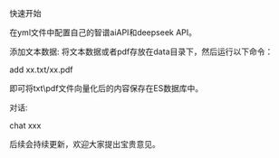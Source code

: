 快速开始

在yml文件中配置自己的智谱aiAPI和deepseek API。

添加文本数据:
将文本数据或者pdf存放在data目录下，然后运行以下命令：

add xx.txt/xx.pdf

即可将txt\pdf文件向量化后的内容保存在ES数据库中。

对话:

chat xxx

后续会持续更新，欢迎大家提出宝贵意见。


